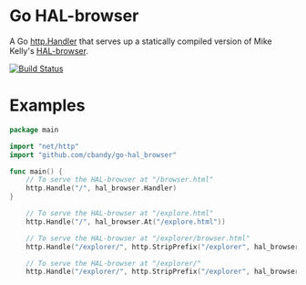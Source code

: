 Go HAL-browser
==============

A Go [http.Handler](http://golang.org/pkg/net/http/#Handler) that serves up
a statically compiled version of Mike Kelly's
[HAL-browser](https://github.com/mikekelly/hal-browser).

[![Build Status](https://travis-ci.org/cbandy/go-hal_browser.svg?branch=master)](https://travis-ci.org/cbandy/go-hal_browser)

Examples
========

```go
package main

import "net/http"
import "github.com/cbandy/go-hal_browser"

func main() {
	// To serve the HAL-browser at "/browser.html"
	http.Handle("/", hal_browser.Handler)
}
```
```go
	// To serve the HAL-browser at "/explore.html"
	http.Handle("/", hal_browser.At("/explore.html"))
```
```go
	// To serve the HAL-browser at "/explorer/browser.html"
	http.Handle("/explorer/", http.StripPrefix("/explorer", hal_browser.Handler))
```
```go
	// To serve the HAL-browser at "/explorer/"
	http.Handle("/explorer/", http.StripPrefix("/explorer", hal_browser.At("/")))
```
